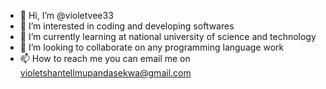 - 👋 Hi, I’m @violetvee33
- 👀 I’m interested in coding and developing softwares
- 🌱 I’m currently learning at national university of science and technology 
- 💞️ I’m looking to collaborate on any programming language work
- 📫 How to reach me you can email me on violetshantellmupandasekwa@gmail.com

<!---
violetvee33/violetvee33 is a ✨ special ✨ repository because its `README.md` (this file) appears on your GitHub profile.
You can click the Preview link to take a look at your changes.
--->
